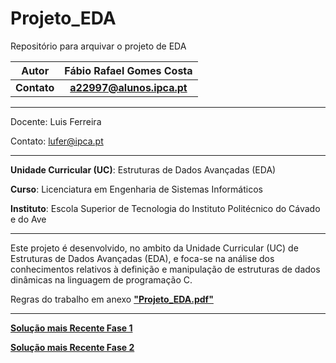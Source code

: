 # Projeto_EDA
Repositório para arquivar o projeto de EDA


|Autor  | Fábio Rafael Gomes Costa |
|:----:|:-------:|
|**Contato**| **a22997@alunos.ipca.pt** |

_____________________________________________________________________________________

Docente: Luis Ferreira

Contato: lufer@ipca.pt

_____________________________________________________________________________________

**Unidade Curricular (UC)**: Estruturas de Dados Avançadas (EDA)

**Curso**: Licenciatura em Engenharia de Sistemas Informáticos

**Instituto**: Escola Superior de Tecnologia do Instituto Politécnico do Cávado e do Ave
_____________________________________________________________________________________

Este projeto é desenvolvido, no ambito da Unidade Curricular (UC) de Estruturas de Dados Avançadas (EDA),  e foca-se na análise dos conhecimentos relativos à definição e manipulação de estruturas de dados dinâmicas na linguagem de programação C. 

Regras do trabalho em anexo [**"Projeto_EDA.pdf"**](Projeto_EDA.pdf)

_____________________________________________________________________________________

[**Solução mais Recente Fase 1**](a22997_Projeto_EDA_F1.zip)

[**Solução mais Recente Fase 2**](a22997_Projeto_EDA_F1.zip)
